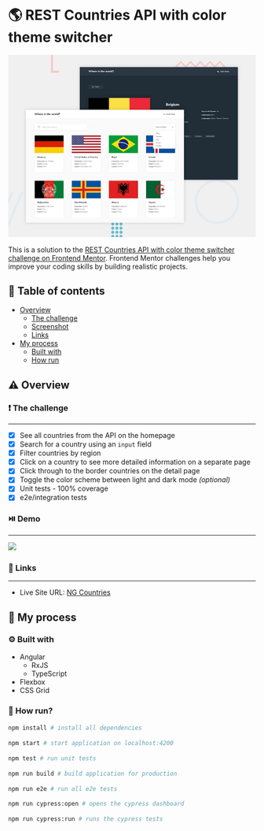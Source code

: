 # :earth_americas: REST Countries API with color theme switcher

![Design preview for the REST Countries API with color theme switcher coding challenge](./design/desktop-preview.jpg)

This is a solution to the [REST Countries API with color theme switcher challenge on Frontend Mentor](https://www.frontendmentor.io/challenges/rest-countries-api-with-color-theme-switcher-5cacc469fec04111f7b848ca). Frontend Mentor challenges help you improve your coding skills by building realistic projects.

## :large_blue_circle: Table of contents

- [Overview](#overview)
  - [The challenge](#the-challenge)
  - [Screenshot](#screenshot)
  - [Links](#links)
- [My process](#my-process)
  - [Built with](#built-with)
  - [How run](#how-run)

## :warning: Overview

### :exclamation: The challenge

<hr/>

- [x] See all countries from the API on the homepage
- [x] Search for a country using an `input` field
- [x] Filter countries by region
- [x] Click on a country to see more detailed information on a separate page
- [x] Click through to the border countries on the detail page
- [x] Toggle the color scheme between light and dark mode _(optional)_
- [x] Unit tests - 100% coverage
- [x] e2e/integration tests

### :play_or_pause_button: Demo

<hr/>

![](./NgCountries.gif)

### :link: Links

<hr/>

- Live Site URL: [NG Countries](https://ng-countries-three.vercel.app/)

## :wrench: My process

### :gear: Built with

- Angular
  - RxJS
  - TypeScript
- Flexbox
- CSS Grid

### :runner: How run?

```bash
npm install # install all dependencies
```

```bash
npm start # start application on localhost:4200
```

```bash
npm test # run unit tests
```

```bash
npm run build # build application for production
```

```bash
npm run e2e # run all e2e tests
```

```bash
npm run cypress:open # opens the cypress dashboard
```

```bash
npm run cypress:run # runs the cypress tests
```
